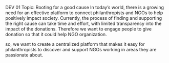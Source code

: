 DEV 01
Topic: Rooting for a good cause
In today’s world, there is a growing need
for an effective platform to connect philanthropists and NGOs to help positively impact
society. Currently, the process of finding and supporting the right cause can take time
and effort, with limited transparency into the impact of the donations.
 Therefore we want to engage people to give donation so that it could help NGO organization.
 
 so, we want to create a centralized platform that makes it easy for philanthropists to
discover and support NGOs working in areas they are passionate about.
